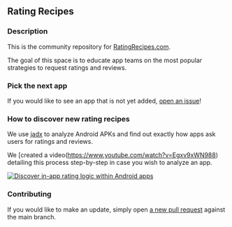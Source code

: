 ## Rating Recipes

### Description

This is the community repository for [RatingRecipes.com](https://ratingrecipes.com).

The goal of this space is to educate app teams on the most popular strategies to request ratings and reviews.

### Pick the next app

If you would like to see an app that is not yet added, [open an issue](https://github.com/ratingrecipes/ratingrecipes/issues)!

### How to discover new rating recipes
We use [jadx](https://github.com/skylot/jadx) to analyze Android APKs and find out exactly how apps ask users for ratings and reviews.

We [created a video(https://www.youtube.com/watch?v=Egxv9xWN988) detailing this process step-by-step in case you wish to analyze an app.

[![Discover in-app rating logic within Android apps](http://img.youtube.com/vi/Egxv9xWN988/0.jpg)](https://www.youtube.com/watch?v=Egxv9xWN988 "Discover in-app rating logic within Android apps")

### Contributing

If you would like to make an update, simply open [a new pull request](https://docs.github.com/en/pull-requests/collaborating-with-pull-requests/proposing-changes-to-your-work-with-pull-requests/creating-a-pull-request) against the main branch.
